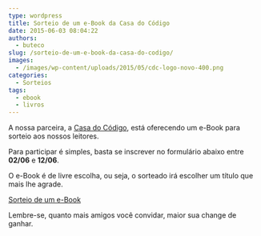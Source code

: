 ```yaml
---
type: wordpress
title: Sorteio de um e-Book da Casa do Código
date: 2015-06-03 08:04:22
authors:
  - buteco
slug: /sorteio-de-um-e-book-da-casa-do-codigo/
images:
  - /images/wp-content/uploads/2015/05/cdc-logo-novo-400.png
categories:
  - Sorteios
tags:
  - ebook
  - livros
---
```


A nossa parceira, a <a href="http://www.casadocodigo.com.br/" target="_blank">Casa do Código</a>, está oferecendo um e-Book para sorteio aos nossos leitores.

Para participar é simples, basta se inscrever no formulário abaixo entre <strong>02/06</strong> e <strong>12/06</strong>.

O e-Book é de livre escolha, ou seja, o sorteado irá escolher um título que mais lhe agrade.

<a class="e-widget" href="https://gleam.io/R97C9/sorteio-de-um-ebook" rel="nofollow">Sorteio de um e-Book</a>
<script type="text/javascript" src="https://js.gleam.io/e.js" async="true"></script>

Lembre-se, quanto mais amigos você convidar, maior sua change de ganhar.